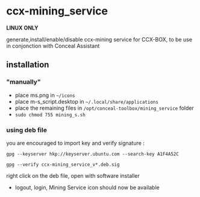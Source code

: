 # ccx-mining_service
**LINUX ONLY**

generate,install/enable/disable ccx-mining service for CCX-BOX, to be use in conjonction with Conceal Assistant

## installation
### "manually"
* place ms.png in `~/icons`
* place m-s_script.desktop in `~/.local/share/applications`
* place the remaining files in `/opt/conceal-toolbox/mining_service` folder
* `sudo chmod 755 mining_s.sh`

### using deb file
you are encouraged to import key and verify signature :

`gpg --keyserver hkp://keyserver.ubuntu.com --search-key A1F4A52C`

`gpg --verify ccx-mining_service_v*.deb.sig`

right click on the deb file, open with software installer

* logout, login, Mining Service icon should now be available
